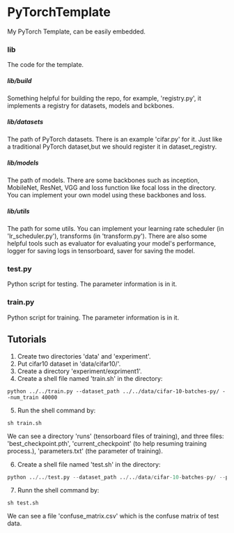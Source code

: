 # PyTorchTemplate
My PyTorch Template, can be easily embedded.

### lib

The code for the template.

##### lib/build

Something helpful for building the repo, for example, 'registry.py', it implements a registry for datasets, models and bckbones.

##### lib/datasets

The path of PyTorch datasets. There is an example 'cifar.py' for it.  Just like a traditional PyTorch dataset,but we should register it in dataset_registry.

##### lib/models

The path of models. There are some backbones such as inception, MobileNet, ResNet, VGG and loss function like focal loss in the directory. You can implement your own model using these backbones and loss.

##### lib/utils

The path for some utils. You can implement your learning rate scheduler (in 'lr_scheduler.py'), transforms (in 'transform.py'). There are also some helpful tools such as evaluator for evaluating your model's performance, logger for saving logs in tensorboard, saver for saving the model.

### test.py

Python script for testing. The parameter information is in it.

### train.py

Python script for training. The parameter information is in it.



## Tutorials

1. Create two directories 'data' and 'experiment'.
2. Put cifar10 dataset in 'data/cifar10/'. 
3. Create a directory 'experiment/expriment1'.
4. Create a shell file named 'train.sh' in the directory:

```shell
python ../../train.py --dataset_path ../../data/cifar-10-batches-py/ --num_train 40000
```

5. Run the shell command by:

```shell
sh train.sh
```

We can see a directory 'runs' (tensorboard files of training), and three files: 'best_checkpoint.pth', 'current_checkpoint' (to help resuming training process.), 'parameters.txt' (the parameter of training).

6. Create a shell file named 'test.sh' in the directory:

```python
python ../../test.py --dataset_path ../../data/cifar-10-batches-py/ --pretrained_model_path ./best_checkpoint.pth
```

7. Runn the shell command by:

```shell
sh test.sh
```

We can see a file 'confuse_matrix.csv' which is the confuse matrix of test data.



